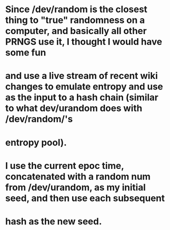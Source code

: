 # Since /dev/random is the closest thing to "true" randomness on a computer, and basically all other PRNGS use it, I thought I would have some fun
# and use a live stream of recent wiki changes to emulate entropy and use as the input to a hash chain (similar to what dev/urandom does with /dev/random/'s
# entropy pool).
#  
# I use the current epoc time, concatenated with a random num from /dev/urandom, as my initial seed, and then use each subsequent
# hash as the new seed. 
